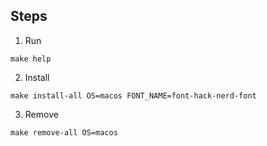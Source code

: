 ## Steps

1. Run

```
make help
```

2. Install

```
make install-all OS=macos FONT_NAME=font-hack-nerd-font
```

3. Remove

```
make remove-all OS=macos
```
